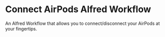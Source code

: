 # Connect AirPods Alfred Workflow
An Alfred Workflow that allows you to connect/disconnect your AirPods at your fingertips.
